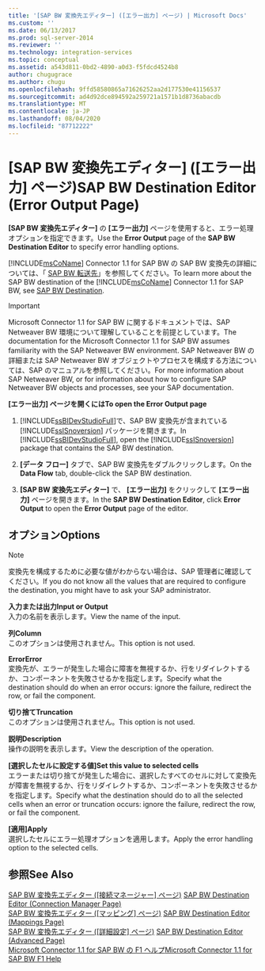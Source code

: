 ```yaml
---
title: '[SAP BW 変換先エディター] ([エラー出力] ページ) | Microsoft Docs'
ms.custom: ''
ms.date: 06/13/2017
ms.prod: sql-server-2014
ms.reviewer: ''
ms.technology: integration-services
ms.topic: conceptual
ms.assetid: a543d811-0bd2-4890-a0d3-f5fdcd4524b8
author: chugugrace
ms.author: chugu
ms.openlocfilehash: 9ffd58580865a71626252aa2d177530e41156537
ms.sourcegitcommit: ad4d92dce894592a259721a1571b1d8736abacdb
ms.translationtype: MT
ms.contentlocale: ja-JP
ms.lasthandoff: 08/04/2020
ms.locfileid: "87712222"
---
```

# <a name="sap-bw-destination-editor-error-output-page"></a><span data-ttu-id="83c42-102">[SAP BW 変換先エディター] ([エラー出力] ページ)</span><span class="sxs-lookup"><span data-stu-id="83c42-102">SAP BW Destination Editor (Error Output Page)</span></span>
  <span data-ttu-id="83c42-103">**[SAP BW 変換先エディター]** の **[エラー出力]** ページを使用すると、エラー処理オプションを指定できます。</span><span class="sxs-lookup"><span data-stu-id="83c42-103">Use the **Error Output** page of the **SAP BW Destination Editor** to specify error handling options.</span></span>  
  
 <span data-ttu-id="83c42-104">[!INCLUDE[msCoName](../../includes/msconame-md.md)] Connector 1.1 for SAP BW の SAP BW 変換先の詳細については、「 [SAP BW 転送先](sap-bw-destination.md)」を参照してください。</span><span class="sxs-lookup"><span data-stu-id="83c42-104">To learn more about the SAP BW destination of the [!INCLUDE[msCoName](../../includes/msconame-md.md)] Connector 1.1 for SAP BW, see [SAP BW Destination](sap-bw-destination.md).</span></span>  
  
> [!IMPORTANT]  
>  <span data-ttu-id="83c42-105">Microsoft Connector 1.1 for SAP BW に関するドキュメントでは、SAP Netweaver BW 環境について理解していることを前提としています。</span><span class="sxs-lookup"><span data-stu-id="83c42-105">The documentation for the Microsoft Connector 1.1 for SAP BW assumes familiarity with the SAP Netweaver BW environment.</span></span> <span data-ttu-id="83c42-106">SAP Netweaver BW の詳細または SAP Netweaver BW オブジェクトやプロセスを構成する方法については、SAP のマニュアルを参照してください。</span><span class="sxs-lookup"><span data-stu-id="83c42-106">For more information about SAP Netweaver BW, or for information about how to configure SAP Netweaver BW objects and processes, see your SAP documentation.</span></span>  
  
 <span data-ttu-id="83c42-107">**[エラー出力] ページを開くには**</span><span class="sxs-lookup"><span data-stu-id="83c42-107">**To open the Error Output page**</span></span>  
  
1.  <span data-ttu-id="83c42-108">[!INCLUDE[ssBIDevStudioFull](../../includes/ssbidevstudiofull-md.md)]で、SAP BW 変換先が含まれている [!INCLUDE[ssISnoversion](../../includes/ssisnoversion-md.md)] パッケージを開きます。</span><span class="sxs-lookup"><span data-stu-id="83c42-108">In [!INCLUDE[ssBIDevStudioFull](../../includes/ssbidevstudiofull-md.md)], open the [!INCLUDE[ssISnoversion](../../includes/ssisnoversion-md.md)] package that contains the SAP BW destination.</span></span>  
  
2.  <span data-ttu-id="83c42-109">**[データ フロー]** タブで、SAP BW 変換先をダブルクリックします。</span><span class="sxs-lookup"><span data-stu-id="83c42-109">On the **Data Flow** tab, double-click the SAP BW destination.</span></span>  
  
3.  <span data-ttu-id="83c42-110">**[SAP BW 変換先エディター]** で、 **[エラー出力]** をクリックして **[エラー出力]** ページを開きます。</span><span class="sxs-lookup"><span data-stu-id="83c42-110">In the **SAP BW Destination Editor**, click **Error Output** to open the **Error Output** page of the editor.</span></span>  
  
## <a name="options"></a><span data-ttu-id="83c42-111">オプション</span><span class="sxs-lookup"><span data-stu-id="83c42-111">Options</span></span>  
  
> [!NOTE]  
>  <span data-ttu-id="83c42-112">変換先を構成するために必要な値がわからない場合は、SAP 管理者に確認してください。</span><span class="sxs-lookup"><span data-stu-id="83c42-112">If you do not know all the values that are required to configure the destination, you might have to ask your SAP administrator.</span></span>  
  
 <span data-ttu-id="83c42-113">**入力または出力**</span><span class="sxs-lookup"><span data-stu-id="83c42-113">**Input or Output**</span></span>  
 <span data-ttu-id="83c42-114">入力の名前を表示します。</span><span class="sxs-lookup"><span data-stu-id="83c42-114">View the name of the input.</span></span>  
  
 <span data-ttu-id="83c42-115">**列**</span><span class="sxs-lookup"><span data-stu-id="83c42-115">**Column**</span></span>  
 <span data-ttu-id="83c42-116">このオプションは使用されません。</span><span class="sxs-lookup"><span data-stu-id="83c42-116">This option is not used.</span></span>  
  
 <span data-ttu-id="83c42-117">**Error**</span><span class="sxs-lookup"><span data-stu-id="83c42-117">**Error**</span></span>  
 <span data-ttu-id="83c42-118">変換先が、エラーが発生した場合に障害を無視するか、行をリダイレクトするか、コンポーネントを失敗させるかを指定します。</span><span class="sxs-lookup"><span data-stu-id="83c42-118">Specify what the destination should do when an error occurs: ignore the failure, redirect the row, or fail the component.</span></span>  
  
 <span data-ttu-id="83c42-119">**切り捨て**</span><span class="sxs-lookup"><span data-stu-id="83c42-119">**Truncation**</span></span>  
 <span data-ttu-id="83c42-120">このオプションは使用されません。</span><span class="sxs-lookup"><span data-stu-id="83c42-120">This option is not used.</span></span>  
  
 <span data-ttu-id="83c42-121">**説明**</span><span class="sxs-lookup"><span data-stu-id="83c42-121">**Description**</span></span>  
 <span data-ttu-id="83c42-122">操作の説明を表示します。</span><span class="sxs-lookup"><span data-stu-id="83c42-122">View the description of the operation.</span></span>  
  
 <span data-ttu-id="83c42-123">**[選択したセルに設定する値]**</span><span class="sxs-lookup"><span data-stu-id="83c42-123">**Set this value to selected cells**</span></span>  
 <span data-ttu-id="83c42-124">エラーまたは切り捨てが発生した場合に、選択したすべてのセルに対して変換先が障害を無視するか、行をリダイレクトするか、コンポーネントを失敗させるかを指定します。</span><span class="sxs-lookup"><span data-stu-id="83c42-124">Specify what the destination should do to all the selected cells when an error or truncation occurs: ignore the failure, redirect the row, or fail the component.</span></span>  
  
 <span data-ttu-id="83c42-125">**[適用]**</span><span class="sxs-lookup"><span data-stu-id="83c42-125">**Apply**</span></span>  
 <span data-ttu-id="83c42-126">選択したセルにエラー処理オプションを適用します。</span><span class="sxs-lookup"><span data-stu-id="83c42-126">Apply the error handling option to the selected cells.</span></span>  
  
## <a name="see-also"></a><span data-ttu-id="83c42-127">参照</span><span class="sxs-lookup"><span data-stu-id="83c42-127">See Also</span></span>  
 <span data-ttu-id="83c42-128">[SAP BW 変換先エディター &#40;[接続マネージャー] ページ&#41;](sap-bw-destination-editor-connection-manager-page.md) </span><span class="sxs-lookup"><span data-stu-id="83c42-128">[SAP BW Destination Editor &#40;Connection Manager Page&#41;](sap-bw-destination-editor-connection-manager-page.md) </span></span>  
 <span data-ttu-id="83c42-129">[SAP BW 変換先エディター &#40;[マッピング] ページ&#41;](sap-bw-destination-editor-mappings-page.md) </span><span class="sxs-lookup"><span data-stu-id="83c42-129">[SAP BW Destination Editor &#40;Mappings Page&#41;](sap-bw-destination-editor-mappings-page.md) </span></span>  
 <span data-ttu-id="83c42-130">[SAP BW 変換先エディター &#40;[詳細設定] ページ&#41;](sap-bw-destination-editor-advanced-page.md) </span><span class="sxs-lookup"><span data-stu-id="83c42-130">[SAP BW Destination Editor &#40;Advanced Page&#41;](sap-bw-destination-editor-advanced-page.md) </span></span>  
 [<span data-ttu-id="83c42-131">Microsoft Connector 1.1 for SAP BW の F1 ヘルプ</span><span class="sxs-lookup"><span data-stu-id="83c42-131">Microsoft Connector 1.1 for SAP BW F1 Help</span></span>](../microsoft-connector-for-sap-bw-f1-help.md)  
  
  
